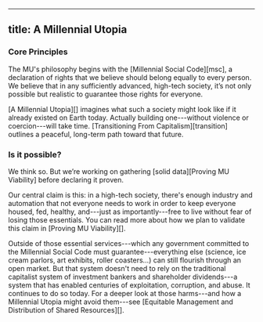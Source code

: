 ------------------------
title: A Millennial Utopia
------------------------

### Core Principles

The MU's philosophy begins with the [Millennial Social Code][msc], a declaration of rights that we believe should belong equally to every person. We believe that in any sufficiently advanced, high-tech society, it’s not only possible but realistic to guarantee those rights for everyone.

[A Millennial Utopia][] imagines what such a society might look like if it already existed on Earth today. Actually building one---without violence or coercion---will take time. [Transitioning From Capitalism][transition] outlines a peaceful, long-term path toward that future.

### Is it possible?

We think so. But we’re working on gathering [solid data][Proving MU Viability] before declaring it proven.

Our central claim is this: in a high-tech society, there's enough industry and automation that not everyone needs to work in order to keep everyone housed, fed, healthy, and---just as importantly---free to live without fear of losing those essentials. You can read more about how we plan to validate this claim in [Proving MU Viability][].

Outside of those essential services---which any government committed to the Millennial Social Code must guarantee---everything else (science, ice cream parlors, art exhibits, roller coasters…) can still flourish through an open market. But that system doesn't need to rely on the traditional capitalist system of investment bankers and shareholder dividends---a system that has enabled centuries of exploitation, corruption, and abuse. It continues to do so today. For a deeper look at those harms---and how a Millennial Utopia might avoid them---see [Equitable Management and Distribution of Shared Resources][].
